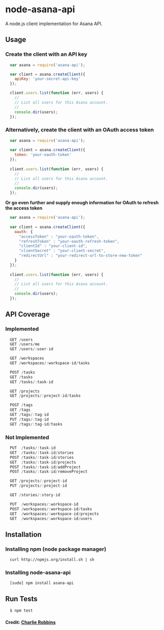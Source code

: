 # node-asana-api

A node.js client implementation for Asana API.

## Usage

### Create the client with an API key

``` js
  var asana = require('asana-api');

  var client = asana.createClient({
    apiKey: 'your-secret-api-key'
  });

  client.users.list(function (err, users) {
    //
    // List all users for this Asana account.
    //
    console.dir(users);
  });
```

### Alternatively, create the client with an OAuth access token

``` js
  var asana = require('asana-api');
  
  var client = asana.createClient({
    token: 'your-oauth-token'
  });
  
  client.users.list(function (err, users) {
    //
    // List all users for this Asana account.
    //
    console.dir(users);
  });
```

**Or go even further and supply enough information for OAuth to refresh the access token**

``` js
  var asana = require('asana-api');
  
  var client = asana.createClient({
    oauth: {
      "accessToken" : "your-oauth-token",
      "refreshToken" : "your-oauth-refresh-token",
      "clientId" : "your-client-id",
      "clientSecret" : "your-client-secret",
      "redirectUrl" : "your-redirect-url-to-store-new-token"
    }
  });
  
  client.users.list(function (err, users) {
    //
    // List all users for this Asana account.
    //
    console.dir(users);
  });
```



## API Coverage

### Implemented

``` scala
  GET /users
  GET /users/me
  GET /users/:user-id

  GET /workspaces
  GET /workspaces/:workspace-id/tasks

  POST /tasks
  GET /tasks
  GET /tasks/:task-id

  GET /projects
  GET /projects/:project-id/tasks

  POST /tags
  GET /tags
  GET /tags/:tag-id
  PUT /tags/:tag-id
  GET /tags/:tag-id/tasks
```

### Not Implemented

``` scala
  PUT  /tasks/:task-id
  GET  /tasks/:task-id/stories
  POST /tasks/:task-id/stories
  GET  /tasks/:task-id/projects
  POST /tasks/:task-id/addProject
  POST /tasks/:task-id/removeProject

  GET /projects/:project-id
  PUT /projects/:project-id

  GET /stories/:story-id

  PUT  /workspaces/:workspace-id
  POST /workspaces/:workspace-id/tasks
  GET  /workspaces/:workspace-id/projects
  GET  /workspaces/:workspace-id/users
```

## Installation

### Installing npm (node package manager)
```
  curl http://npmjs.org/install.sh | sh
```

### Installing node-asana-api
```
  [sudo] npm install asana-api
```

## Run Tests

``` bash
  $ npm test
```

#### Credit: [Charlie Robbins][0]

[0]: http://nodejitsu.com